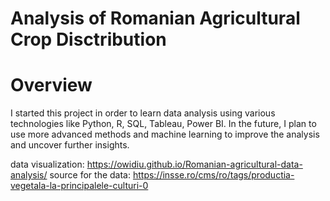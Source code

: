 # Analysis of Romanian Agricultural Crop Disctribution

# Overview

I started this project in order to learn data analysis using various technologies like Python, R, SQL, Tableau, Power BI. In the future, I plan to use more advanced methods and machine learning to improve the analysis and uncover further insights.

data visualization: https://owidiu.github.io/Romanian-agricultural-data-analysis/
source for the data: https://insse.ro/cms/ro/tags/productia-vegetala-la-principalele-culturi-0

